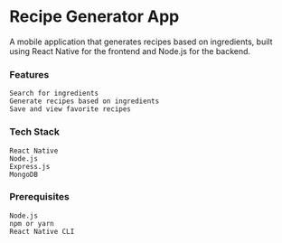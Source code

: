 # Recipe Generator App

A mobile application that generates recipes based on ingredients, built using React Native for the frontend and Node.js for the backend.

### Features

    Search for ingredients
    Generate recipes based on ingredients
    Save and view favorite recipes

### Tech Stack

    React Native
    Node.js
    Express.js
    MongoDB

### Prerequisites

    Node.js
    npm or yarn
    React Native CLI